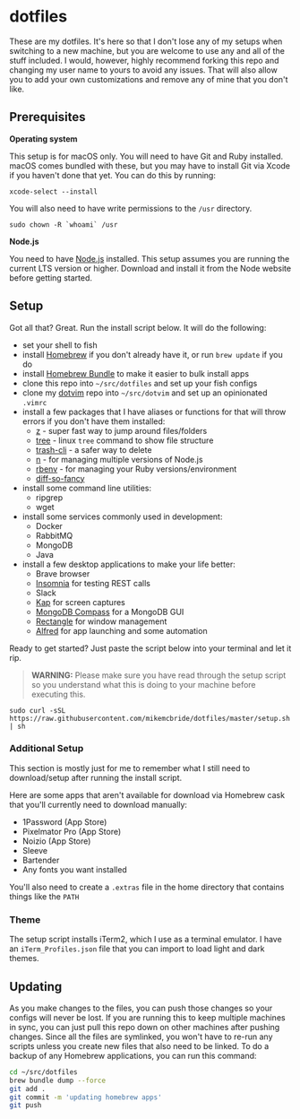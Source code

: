 
# dotfiles

These are my dotfiles. It's here so that I don't lose any of my setups when switching to a new machine, but you are welcome to use any and all of the stuff included. I would, however, highly recommend forking this repo and changing my user name to yours to avoid any issues. That will also allow you to add your own customizations and remove any of mine that you don't like.

## Prerequisites

**Operating system**

This setup is for macOS only. You will need to have Git and Ruby installed. macOS comes bundled with these, but you may have to install Git via Xcode if you haven't done that yet. You can do this by running:

```shell
xcode-select --install
```

You will also need to have write permissions to the `/usr` directory.

```shell
sudo chown -R `whoami` /usr
```

**Node.js**

You need to have [Node.js](https://nodejs.org/en/download) installed. This setup assumes you are running the current LTS version or higher. Download and install it from the Node website before getting started.

## Setup

Got all that? Great. Run the install script below. It will do the following:
- set your shell to fish
- install [Homebrew](http://brew.sh) if you don't already have it, or run `brew update` if you do
- install [Homebrew Bundle](https://github.com/Homebrew/homebrew-bundle) to make it easier to bulk install apps
- clone this repo into  `~/src/dotfiles` and set up your fish configs
- clone my [dotvim](https://github.com/mikemcbride/dotvim) repo into `~/src/dotvim` and set up an opinionated `.vimrc`
- install a few packages that I have aliases or functions for that will throw errors if you don't have them installed:
  - [z](http://github.com/rupa/z) - super fast way to jump around files/folders
  - [tree](http://brewformulas.org/tree) - linux `tree` command to show file structure
  - [trash-cli](http://github.com/sindresorhus/trash-cli) - a safer way to delete
  - [n](https://github.com/tj/n) - for managing multiple versions of Node.js
  - [rbenv](https://github.com/rbenv/rbenv) - for managing your Ruby versions/environment
  - [diff-so-fancy](https://github.com/so-fancy/diff-so-fancy)
- install some command line utilities:
  - ripgrep
  - wget
- install some services commonly used in development:
  - Docker
  - RabbitMQ
  - MongoDB
  - Java
- install a few desktop applications to make your life better:
  - Brave browser
  - [Insomnia](https://insomnia.rest/) for testing REST calls
  - Slack
  - [Kap](https://getkap.co/) for screen captures
  - [MongoDB Compass](https://www.mongodb.com/products/compass) for a MongoDB GUI
  - [Rectangle](https://www.rectangleapp.com/) for window management
  - [Alfred](https://alfredapp.com) for app launching and some automation

Ready to get started? Just paste the script below into your terminal and let it rip.

> **WARNING:** Please make sure you have read through the setup script so you understand what this is doing to your machine before executing this.
```
sudo curl -sSL https://raw.githubusercontent.com/mikemcbride/dotfiles/master/setup.sh | sh
```

### Additional Setup

This section is mostly just for me to remember what I still need to download/setup after running the install script.

Here are some apps that aren't available for download via Homebrew cask that you'll currently need to download manually:

- 1Password (App Store)
- Pixelmator Pro (App Store)
- Noizio (App Store)
- Sleeve
- Bartender
- Any fonts you want installed

You'll also need to create a `.extras` file in the home directory that contains things like the `PATH`

### Theme

The setup script installs iTerm2, which I use as a terminal emulator. I have an `iTerm_Profiles.json` file that you can import to load light and dark themes.

## Updating

As you make changes to the files, you can push those changes so your configs will never be lost. If you are running this to keep multiple machines in sync, you can just pull this repo down on other machines after pushing changes. Since all the files are symlinked, you won't have to re-run any scripts unless you create new files that also need to be linked. To do a backup of any Homebrew applications, you can run this command:

```sh
cd ~/src/dotfiles
brew bundle dump --force
git add .
git commit -m 'updating homebrew apps'
git push
```
